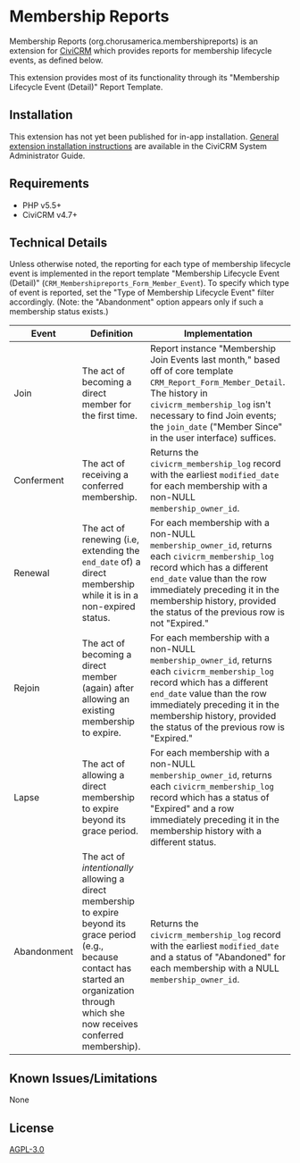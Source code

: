 # Membership Reports

Membership Reports (org.chorusamerica.membershipreports) is an extension for
[CiviCRM](https://civicrm.org) which provides reports for membership lifecycle
events, as defined below.

This extension provides most of its functionality through its "Membership
Lifecycle Event (Detail)" Report Template.

## Installation

This extension has not yet been published for in-app installation. [General
extension installation instructions](https://docs.civicrm.org/sysadmin/en/latest/customize/extensions/#installing-a-new-extension)
are available in the CiviCRM System Administrator Guide.

## Requirements

* PHP v5.5+
* CiviCRM v4.7+

## Technical Details

Unless otherwise noted, the reporting for each type of membership lifecycle
event is implemented in the report template "Membership Lifecycle Event (Detail)"
(`CRM_Membershipreports_Form_Member_Event`). To specify which type of event is
reported, set the "Type of Membership Lifecycle Event" filter accordingly.
(Note: the "Abandonment" option appears only if such a membership status exists.)

| Event       | Definition | Implementation                                  |
| ----------- | ---------- | ----------------------------------------------- |
| Join        | The act of becoming a direct member for the first time. | Report instance "Membership Join Events last month," based off of core template `CRM_Report_Form_Member_Detail`. The history in `civicrm_membership_log` isn't necessary to find Join events; the `join_date` ("Member Since" in the user interface) suffices. |
| Conferment  | The act of receiving a conferred membership. | Returns the `civicrm_membership_log` record with the earliest `modified_date` for each membership with a non-NULL `membership_owner_id`. |
| Renewal     | The act of renewing (i.e, extending the `end_date` of) a direct membership while it is in a non-expired status. | For each membership with a non-NULL `membership_owner_id`, returns each `civicrm_membership_log` record which has a different `end_date` value than the row immediately preceding it in the membership history, provided the status of the previous row is not "Expired." |
| Rejoin      | The act of becoming a direct member (again) after allowing an existing membership to expire. | For each membership with a non-NULL `membership_owner_id`, returns each `civicrm_membership_log` record which has a different `end_date` value than the row immediately preceding it in the membership history, provided the status of the previous row is "Expired." |
| Lapse       | The act of allowing a direct membership to expire beyond its grace period. | For each membership with a non-NULL `membership_owner_id`, returns each `civicrm_membership_log` record which has a status of "Expired" and a row immediately preceding it in the membership history with a different status. |
| Abandonment | The act of _intentionally_ allowing a direct membership to expire beyond its grace period (e.g., because contact has started an organization through which she now receives conferred membership). | Returns the `civicrm_membership_log` record with the earliest `modified_date` and a status of "Abandoned" for each membership with a NULL `membership_owner_id`. |


## Known Issues/Limitations

None

## License

[AGPL-3.0](https://github.com/ginkgostreet/org.chorusamerica.membershipmerge/blob/master/LICENSE.txt)